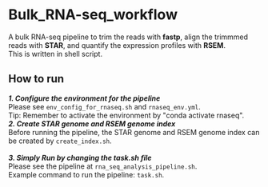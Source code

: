 # Bulk_RNA-seq_workflow
A bulk RNA-seq pipeline to trim the reads with __fastp__, align the trimmmed reads with __STAR__, and quantify the expression profiles with __RSEM__.  
This is written in shell script.    

## How to run
__*1. Configure the environment for the pipeline*__  
Please see `env_config_for_rnaseq.sh` and `rnaseq_env.yml`.  
Tip: Remember to activate the environment by "conda activate rnaseq".
<br>
__*2. Create STAR genome and RSEM genome index*__   
Before running the pipeline, the STAR genome and RSEM genome index can be created by `create_index.sh`.  
<br>
__*3. Simply Run by changing the task.sh file*__  
Please see the pipeline at `rna_seq_analysis_pipeline.sh`.  
Example command to run the pipeline: `task.sh`.
  
